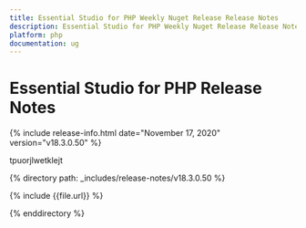 ```yaml
---
title: Essential Studio for PHP Weekly Nuget Release Release Notes  
description: Essential Studio for PHP Weekly Nuget Release Release Notes  
platform: php
documentation: ug
---
```


# Essential Studio for PHP  Release Notes  

{% include release-info.html date="November 17, 2020"  version="v18.3.0.50" %} 

tpuorjlwetklejt

{% directory path: _includes/release-notes/v18.3.0.50 %}

{% include {{file.url}} %}

{% enddirectory %}